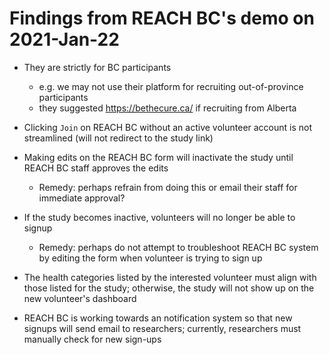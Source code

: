 # Findings from REACH BC's demo on 2021-Jan-22

- They are strictly for BC participants 
   - e.g. we may not use their platform for recruiting out-of-province participants
   - they suggested https://bethecure.ca/ if recruiting from Alberta 
   
- Clicking ```Join``` on REACH BC without an active volunteer account is not streamlined (will not redirect to the study link)

- Making edits on the REACH BC form will inactivate the study until REACH BC staff approves the edits 
  - Remedy: perhaps refrain from doing this or email their staff for immediate approval?
  
- If the study becomes inactive, volunteers will no longer be able to signup 
  - Remedy: perhaps do not attempt to troubleshoot REACH BC system by editing the form when volunteer is trying to sign up
  
- The health categories listed by the interested volunteer must align with those listed for the study; otherwise, the study will not show up on the new volunteer's dashboard

- REACH BC is working towards an notification system so that new signups will send email to researchers; currently, researchers must manually check for new sign-ups
